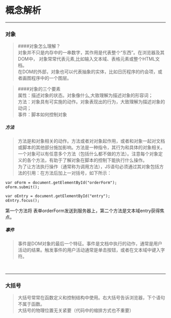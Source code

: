 # 概念解析
*****
### 对象
> ####对象怎么理解？<br> 
对象并不只是内存中的一串数字，其作用是代表整个“东西”。在浏览器及其DOM中，
对象常常代表元素,比如输入文本域、表格元素或整个HTML文档。<br>在DOM的外部，对象也可以代表抽象的实体，比如日历程序的约会项，或者画图程序中的一个图层。

> ####对象的三个要素<br>
属性：描述对象的状态。对象像什么,大致理解为描述对象的形容词；
<br> 方法：对象具有可实施的动作。对象表现出的行为，大致理解为描述对象的动词；
<br> 事件：脚本如何控制对象


##### 方法
> 方法是和对象相关的动作。方法或者对对象起作用，或者和对象一起对文档或脚本的其他部分施加影响。方法是一种指令，其行为和具体的对象相关。
<br>一个对象可以有任意多个方法（包括什么都不做的方法）。注意每个对象定义的各个方法，有助于了解对象在脚本的控制下能执行什么操作。
<br>为了让方法执行操作（通常称为调用方法），JS语句必须通过其对象包括方法的引用：在方法后加上一对括号，如下所示：


	var oForm = document.getElementById("orderForm");
	oForm.submit();
	
	var oEntry = document.getElementById("entry");
	oEntry.focus();

 第一个方法将 表单orderForm发送到服务器上，第二个方法是文本域entry获得焦点。
 

##### 事件
 > 事件是DOM对象的最后一个特征。事件是文档中执行的动作，通常是用户活动的结果。触发事件的用户活动通常是单击按钮，或者在文本域中键入字符。
<br>




*****
### 大括号
> 大括号常常在函数定义和控制结构中使用。右大括号告诉浏览器，下个语句不属于函数。
<br> 大括号的物理位置无关紧要（代码中的缩排方式也不重要）




### 